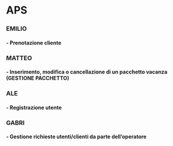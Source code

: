 # APS

### EMILIO
#### - Prenotazione cliente

### MATTEO
#### - Inserimento, modifica o cancellazione di un pacchetto vacanza (GESTIONE PACCHETTO)

### ALE
#### - Registrazione utente

### GABRI
#### - Gestione richieste utenti/clienti da parte dell’operatore
